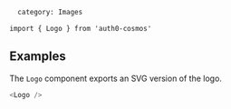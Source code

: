 ```meta
  category: Images
```

`import { Logo } from 'auth0-cosmos'`

## Examples

The `Logo` component exports an SVG version of the logo.

```js
<Logo />
```
